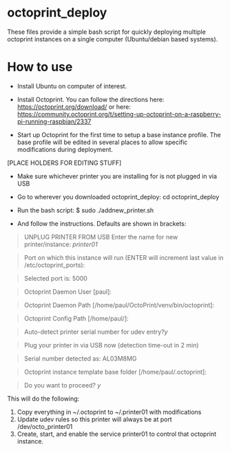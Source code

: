 # octoprint_deploy
These files provide a simple bash script for quickly deploying multiple octoprint instances on a single computer (Ubuntu/debian based systems).

# How to use
* Install Ubuntu on computer of interest.
* Install Octoprint. You can follow the directions here: https://octoprint.org/download/
or here: https://community.octoprint.org/t/setting-up-octoprint-on-a-raspberry-pi-running-raspbian/2337

* Start up Octoprint for the first time to setup a base instance profile. The base profile will be edited in several places to allow specific modifications during deployment.

[PLACE HOLDERS FOR EDITING STUFF]
* Make sure whichever printer you are installing for is not plugged in via USB

* Go to wherever you downloaded octoprint_deploy: cd octoprint_deploy
* Run the bash script: $ sudo ./addnew_printer.sh
* And follow the instructions. Defaults are shown in brackets:

>UNPLUG PRINTER FROM USB
>Enter the name for new printer/instance:
>*printer01*

>Port on which this instance will run (ENTER will increment last value in /etc/octoprint_ports):

>Selected port is: 5000

>Octoprint Daemon User [paul]:


>Octoprint Daemon Path [/home/paul/OctoPrint/venv/bin/octoprint]:


>Octoprint Config Path [/home/paul/]:

>Auto-detect printer serial number for udev entry?*y*

>Plug your printer in via USB now (detection time-out in 2 min)

>Serial number detected as: AL03M8MG

>Octoprint instance template base folder [/home/paul/.octoprint]:

>Do you want to proceed? *y*

This will do the following:

1. Copy everything in ~/.octoprint to ~/.printer01 with modifications
2. Update udev rules so this printer will always be at port /dev/octo_printer01
3. Create, start, and enable the service printer01 to control that octoprint instance.

